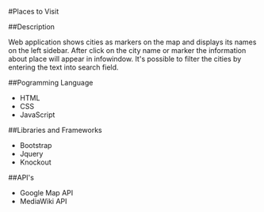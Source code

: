 #Places to Visit

##Description

Web application shows cities as markers on the map and displays its names on the left sidebar.
After click on the city name or marker the information about place will appear in infowindow.
It's possible to filter the cities by entering the text into search field.

##Pogramming Language
* HTML
* CSS
* JavaScript


##Libraries and Frameworks
* Bootstrap
* Jquery
* Knockout

##API's
* Google Map API
* MediaWiki API
